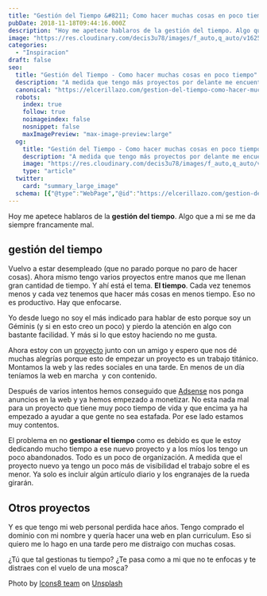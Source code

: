 ```yaml
---
title: "Gestión del Tiempo &#8211; Como hacer muchas cosas en poco tiempo"
pubDate: 2018-11-18T09:44:16.000Z
description: "Hoy me apetece hablaros de la gestión del tiempo. Algo que a mi se me da siempre francamente mal."
image: "https://res.cloudinary.com/decis3u78/images/f_auto,q_auto/v1625709694/gestion-del-tiempo_888554a8_888d36e3/gestion-del-tiempo_888554a8_888d36e3.jpg?_i=AA"
categories:
  - "Inspiracion"
draft: false
seo:
  title: "Gestión del Tiempo - Como hacer muchas cosas en poco tiempo"
  description: "A medida que tengo más proyectos por delante me encuentro con el problema de la gestión del tiempo. ¿A tí te pasa lo mismo? ¿Te desconcentras fácilmente?"
  canonical: "https://elcerillazo.com/gestion-del-tiempo-como-hacer-muchas-cosas-en-poco-tiempo/"
  robots:
    index: true
    follow: true
    noimageindex: false
    nosnippet: false
    maxImagePreview: "max-image-preview:large"
  og:
    title: "Gestión del Tiempo - Como hacer muchas cosas en poco tiempo"
    description: "A medida que tengo más proyectos por delante me encuentro con el problema de la gestión del tiempo. ¿A tí te pasa lo mismo? ¿Te desconcentras fácilmente?"
    image: "https://res.cloudinary.com/decis3u78/images/f_auto,q_auto/v1625709694/gestion-del-tiempo_888554a8_888d36e3/gestion-del-tiempo_888554a8_888d36e3.jpg?_i=AA"
    type: "article"
  twitter:
    card: "summary_large_image"
  schema: [{"@type":"WebPage","@id":"https://elcerillazo.com/gestion-del-tiempo-como-hacer-muchas-cosas-en-poco-tiempo/","url":"https://elcerillazo.com/gestion-del-tiempo-como-hacer-muchas-cosas-en-poco-tiempo/","name":"Gestión del Tiempo - Como hacer muchas cosas en poco tiempo","isPartOf":{"@id":"https://elcerillazo.com/#website"},"primaryImageOfPage":{"@id":"https://elcerillazo.com/gestion-del-tiempo-como-hacer-muchas-cosas-en-poco-tiempo/#primaryimage"},"image":{"@id":"https://elcerillazo.com/gestion-del-tiempo-como-hacer-muchas-cosas-en-poco-tiempo/#primaryimage"},"thumbnailUrl":"https://res.cloudinary.com/decis3u78/images/f_auto,q_auto/v1625709694/gestion-del-tiempo_888554a8_888d36e3/gestion-del-tiempo_888554a8_888d36e3.jpg?_i=AA","datePublished":"2018-11-18T10:44:16+00:00","author":{"@id":"https://elcerillazo.com/#/schema/person/368d5b496aeaf077b307f248a72abcd9"},"description":"A medida que tengo más proyectos por delante me encuentro con el problema de la gestión del tiempo. ¿A tí te pasa lo mismo? ¿Te desconcentras fácilmente?","breadcrumb":{"@id":"https://elcerillazo.com/gestion-del-tiempo-como-hacer-muchas-cosas-en-poco-tiempo/#breadcrumb"},"inLanguage":"es","potentialAction":[{"@type":"ReadAction","target":["https://elcerillazo.com/gestion-del-tiempo-como-hacer-muchas-cosas-en-poco-tiempo/"]}]},{"@type":"ImageObject","inLanguage":"es","@id":"https://elcerillazo.com/gestion-del-tiempo-como-hacer-muchas-cosas-en-poco-tiempo/#primaryimage","url":"https://res.cloudinary.com/decis3u78/images/f_auto,q_auto/v1625709694/gestion-del-tiempo_888554a8_888d36e3/gestion-del-tiempo_888554a8_888d36e3.jpg?_i=AA","contentUrl":"https://res.cloudinary.com/decis3u78/images/f_auto,q_auto/v1625709694/gestion-del-tiempo_888554a8_888d36e3/gestion-del-tiempo_888554a8_888d36e3.jpg?_i=AA","width":800,"height":534,"caption":"Gestión del Tiempo"},{"@type":"BreadcrumbList","@id":"https://elcerillazo.com/gestion-del-tiempo-como-hacer-muchas-cosas-en-poco-tiempo/#breadcrumb","itemListElement":[{"@type":"ListItem","position":1,"name":"Portada","item":"https://elcerillazo.com/"},{"@type":"ListItem","position":2,"name":"Gestión del Tiempo &#8211; Como hacer muchas cosas en poco tiempo"}]},{"@type":"WebSite","@id":"https://elcerillazo.com/#website","url":"https://elcerillazo.com/","name":"El Cerillazo","description":"De pequeño hacía hogueras y jugaba con cerillas","potentialAction":[{"@type":"SearchAction","target":{"@type":"EntryPoint","urlTemplate":"https://elcerillazo.com/?s={search_term_string}"},"query-input":{"@type":"PropertyValueSpecification","valueRequired":true,"valueName":"search_term_string"}}],"inLanguage":"es"},{"@type":"Person","@id":"https://elcerillazo.com/#/schema/person/368d5b496aeaf077b307f248a72abcd9","name":"montywp","url":"https://elcerillazo.com/author/montywp/"}]
---
```


Hoy me apetece hablaros de la **gestión del tiempo**. Algo que a mi se me da siempre francamente mal.

## gestión del tiempo

Vuelvo a estar desempleado (que no parado porque no paro de hacer cosas). Ahora mismo tengo varios proyectos entre manos que me llenan gran cantidad de tiempo. Y ahí está el tema. **El tiempo**. Cada vez tenemos menos y cada vez tenemos que hacer más cosas en menos tiempo. Eso no es productivo. Hay que enfocarse.

Yo desde luego no soy el más indicado para hablar de esto porque soy un Géminis (y si en esto creo un poco) y pierdo la atención en algo con bastante facilidad. Y más si lo que estoy haciendo no me gusta.

Ahora estoy con un [proyecto](https://elcerillazo.com/la-financiacion-del-proyecto/) junto con un amigo y espero que nos dé muchas alegrías porque esto de empezar un proyecto es un trabajo titánico. Montamos la web y las redes sociales en una tarde. En menos de un día teníamos la web en marcha  y con contenido.

Después de varios intentos hemos conseguido que [Adsense](https://www.google.com/intl/es_es/adsense/start/) nos ponga anuncios en la web y ya hemos empezado a monetizar. No esta nada mal para un proyecto que tiene muy poco tiempo de vida y que encima ya ha empezado a ayudar a que gente no sea estafada. Por ese lado estamos muy contentos.

El problema en no **gestionar el tiempo** como es debido es que le estoy dedicando mucho tiempo a ese nuevo proyecto y a los míos los tengo un poco abandonados. Todo es un poco de organización. A medida que el proyecto nuevo ya tengo un poco más de visibilidad el trabajo sobre el es menor. Ya solo es incluir algún artículo diario y los engranajes de la rueda girarán.

## Otros proyectos

Y es que tengo mi web personal perdida hace años. Tengo comprado el dominio con mi nombre y quería hacer una web en plan curriculum. Eso si quiero me lo hago en una tarde pero me distraigo con muchas cosas.

¿Tú que tal gestionas tu tiempo? ¿Te pasa como a mi que no te enfocas y te distraes con el vuelo de una mosca?

Photo by [Icons8 team](https://unsplash.com/photos/dhZtNlvNE8M?utm_source=unsplash&utm_medium=referral&utm_content=creditCopyText) on [Unsplash](https://unsplash.com/search/photos/time?utm_source=unsplash&utm_medium=referral&utm_content=creditCopyText)